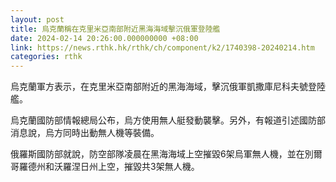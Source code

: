 ```yaml
---
layout: post
title: 烏克蘭稱在克里米亞南部附近黑海海域擊沉俄軍登陸艦
date: 2024-02-14 20:26:00.000000000 +08:00
link: https://news.rthk.hk/rthk/ch/component/k2/1740398-20240214.htm
categories: rthk
---
```


烏克蘭軍方表示，在克里米亞南部附近的黑海海域，擊沉俄軍凱撒庫尼科夫號登陸艦。

烏克蘭國防部情報總局公布，烏方使用無人艇發動襲擊。另外，有報道引述國防部消息說，烏方同時出動無人機等裝備。

俄羅斯國防部就說，防空部隊凌晨在黑海海域上空摧毀6架烏軍無人機，並在別爾哥羅德州和沃羅涅日州上空，摧毀共3架無人機。
